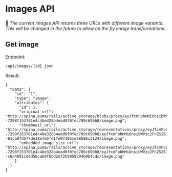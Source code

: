 # Images API

🚧 _The current images API returns three URLs with different image variants. This will be changed in the future to allow on the fly image transformations._

## Get image

Endpoint:
```
/api/images/{id}.json
```

Result:
```
{
  "data": {
    "id": "1",
    "type": "image",
    "attributes": {
      "id": 1,
      "original_url": "http://spina.puma/rails/active_storage/blobs/proxy/eyJfcmFpbHMiOnsibWVzc2FnZSI6IkJBaHBCZz09IiwiZXhwIjpudWxsLCJwdXIiOiJibG9iX2lkIn19--7298f153701e4c4be328b4ead0f0fec789c690b8/image.png",
      "thumbnail_url": "http://spina.puma/rails/active_storage/representations/proxy/eyJfcmFpbHMiOnsibWVzc2FnZSI6IkJBaHBCZz09IiwiZXhwIjpudWxsLCJwdXIiOiJibG9iX2lkIn19--7298f153701e4c4be328b4ead0f0fec789c690b8/eyJfcmFpbHMiOnsibWVzc2FnZSI6IkJBaDdCem9MWm05eWJXRjBTU0lJY0c1bkJqb0dSVlE2RTNKbGMybDZaVjkwYjE5bWFXeHNXd2RwQXBBQmFRS1FBUT09IiwiZXhwIjpudWxsLCJwdXIiOiJ2YXJpYXRpb24ifX0=--61cb87d577de18e7e5fe1fe071051e28b86c3124/image.png",
      "embedded_image_size_url": "http://spina.puma/rails/active_storage/representations/proxy/eyJfcmFpbHMiOnsibWVzc2FnZSI6IkJBaHBCZz09IiwiZXhwIjpudWxsLCJwdXIiOiJibG9iX2lkIn19--7298f153701e4c4be328b4ead0f0fec789c690b8/eyJfcmFpbHMiOnsibWVzc2FnZSI6IkJBaDdCem9MWm05eWJXRjBTU0lJY0c1bkJqb0dSVlE2RkhKbGMybDZaVjkwYjE5c2FXMXBkRnNIYVFMUUIya0MwQWM9IiwiZXhwIjpudWxsLCJwdXIiOiJ2YXJpYXRpb24ifX0=--c6a4091cd0d56cab0fbbd2e72b9959294b0b4cdc/image.png"
    }
  }
}
```
